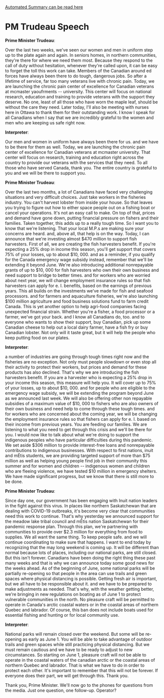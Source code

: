 [Automated Summary can be read here](./trudeau_summary.md)

# PM Trudeau Speech



**Prime Minister Trudeau**:

Over the last two weeks, we've seen our women and men in uniform step up to the plate again and again.
In seniors homes, in northern communities, they're there for where we need them most.
Because they respond to the call of duty without hesitation, whenever they're called upon, it can be easy to forget the toll this work can take.
Members of the Canadian around ed forces have always been there to do tough, dangerous jobs.
So after a lifetime of service, far too many veterans live with chronic pain.
Today, we are launching the chronic pain center of excellence for Canadian veterans at mcmaster yaoufrments -- university.
This center will focus on national research, education and training to provide veterans with the support they deserve.
No one, least of all those who have worn the maple leaf, should be without the care they need.
Later today, I'll also be meeting with nurses here in Ottawa to thank them for their outstanding work.
I know I speak for all Canadians when I say that we are incredibly grateful to the women and men who are keeping us safe right now.




**Interpreter**:

Our men and women in uniform have always been there for us. and we have to be there for them as well.
Today, we are launching the chronic pain center of excellence for Canadian veterans at mcmaster university.
That center will focus on research, training and education right across the country to provide our veterans with the services that they need.
To all those who have served Canada, thank you.
The entire country is grateful to you and we will be there to support you.



**Prime Minister Trudeau**:

Over the last two months, a lot of Canadians have faced very challenging situations and very difficult choices.
Just take workers in the fisheries industry.
You can't harvest lobster from inside your house.
So that leaves you trying to figure out how to either space people out on a fishing boat or cancel your operations.
It's not an easy call to make.
On top of that, prices and demand have gone down, putting financial pressure on fishers and their families.
Taken together, this adds up to a really tough time.
So I want you to know that we're listening.
That your local M.P.s are making sure your concerns are heard.
and, above all, that help is on the way.
Today, I can announce that we're investing almost $470 million to support fish harvesters.
First of all, we are creating the fish harvesters benefit.
If you're expecting a 25% drop in income this season, you'll get support that covers 75% of your losses, up to about $10, 000.
and as a reminder, if you qualify for the Canada emergency wage subsidy instead, remember that we'll be extending it beyond June.
We're also introducing additional nonrepayable grants of up to $10, 000 for fish harvesters who own their own business and need support to bridge to better times.
and for workers who are worried about next year, we will change employment insurance rules so that fish harvesters can apply for e. I. benefits, based on the earnings of previous years.
This all builds on the investments we've made for fish and seafood processors.
and for farmers and aquaculture fisheries, we're also launching $100 million agriculture and food business solutions fund to farm credit Canada.
This is yet another option to help agri-food companies facing unexpected financial strain.
Whether you're a fisher, a food processor or a farmer, we've got your back.
and I know all Canadians do, too.
and to everyone who wants to show their support, buy Canadian, pick up some Canadian cheese to help out a local dairy farmer, have a fish fry or buy Canadian lobster.
Not only will it taste great, but it will help the people who keep putting food on our plates.




**Interpreter**:

a number of industries are going through tough times right now and the fisheries are no exception.
Not only must people slowdown or even stop all their activity to protect their workers, but prices and demand for these products has also declined.
That's why we are introducing the fish harvesters benefit.
If you are a harvester who is expecting a 25% drop in your income this season, this measure will help you.
It will cover up to 75% of your losses, up to about $10, 000.
and for people who are eligible to the emergency wage subsidy, we will be extending the program beyond June as we announced last week.
We will also be offering other non repayable subsidies of a maximum value of $10, 000 to fishers who are also owners of their own business and need help to come through these tough times.
and for workers who are concerned about the coming year, we will be changing the employment insurance rules so that fishers can apply for e. I. based on their income from previous years.
You are feeding our families.
We are listening to what you need to get through this crisis and we'll be there for you.
I would now like to talk about what we're doing to support the indigenous peoples who have particular difficulties during this pandemic.
We set aside $306 million to provide interest-free loans and nonrepayable contributions to indigenous businesses.
With respect to first nations, inuit and mÉtis students, we are providing targeted support of more than $75 million as well as helping young people find job in their community this summer and for women and children -- indigenous women and children who are fleeing violence, we have tested $10 million in emergency shelters.
We have made significant progress, but we know that there is still more to be done.



**Prime Minister Trudeau**:

Since day one, our government has been engaging with Inuit nation leaders in the fight against this virus.
In places like northern Saskatchewan that are dealing with COVID-19 outbreaks, it's become very clear that communities need this work to continue.
That's why yesterday we announced support for the meadow lake tribal council and mÉtis nation Saskatchewan for their pandemic response plan.
Through this plan, we're partnering with communities to provide over $2.3 million for everything from food to supplies.
We all want the same thing.
To keep people safe.
and we will continue coordinating to make sure that happens.
I want to end today by recognizing that the may long weekend is coming up. It will be different than normal because lots of places, including our national parks, are still closed.
But this isn't forever.
Canadians have been doing the right thing these past many weeks and that is why we can announce today some good news for the weeks ahead.
As of the beginning of June, some national parks will be partially re-opening so that people in the area can use trails and green spaces where physical distancing is possible.
Getting fresh air is important, but we all have to be responsible about it. and we have to be prepared to make adjustments as needed.
That's why, with the weather getting better, we're bringing in new regulations on boating as of June 1 to protect vulnerable communities in the north.
No pleasure craft will be permitted to operate in Canada's arctic coastal waters or in the coastal areas of northern Quebec and labrador.
Of course, this ban does not include boats used for essential fishing and hunting or for local community use.




**Interpreter**:

National parks will remain closed over the weekend.
But some will be re-opening as early as June 1. You will be able to take advantage of outdoor trails and green spaces while still practicing physical distancing.
But we must remain cautious and we have to be ready to adjust to new circumstances.
So starting on June 1, pleasure craft will not be able to operate in the coastal waters of the canadian arctic or the coastal areas of northern Quebec and labrador.
That is what we have to do in order to protect each other.
It's important to remember that this will not be forever.
If everyone does their part, we will get through this.
Thank you.



Thank you, Prime Minister.
We'll now go to the phones for questions from the media.
Just one question, one follow-up. Operator?
